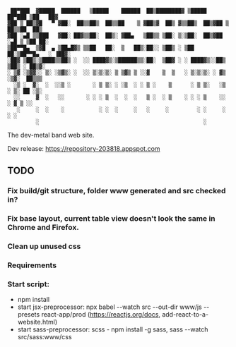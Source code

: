 ```
 ██▀███  ▓█████  ██████   ▒█████    ██████  ██▒████████▓ ▒█████   ██▀███ ▒██   ██▓
▓██ ▒ ██▒▓█   ▀ ▓██░  ██▒▒██▒  ██▒▒██    ▒ ▓██▒▓  ██▒ ▓▒▒██▒  ██▒▓██ ▒ ██▒▒██  ██▒
▓██ ░▄█ ▒▒███   ▓██░ ██▓▒▒██░  ██▒░ ▓██▄   ▒██▒▒ ▒██░ ▒░▒██░  ██▒▓██ ░▄█ ▒ ▒██ ██░
▒██▀▀█▄  ▒▓█  ▄ ▒██▄█▓▒ ▒▒██   ██░  ▒   ██▒░██░░ ▒██▒ ░ ▒██   ██░▒██▀▀█▄   ░ ▐██▓░
░██▓ ▒██▒░▒████▒▒██▒ ░  ░░ ████▓▒░▒██████▒▒░██░  ▒██▓ ░ ░ ████▓▒░░██▒ ▒██▒ ░ ██▒▓░
░ ▒▓ ░▒▓▓░░ ▒░ ░▒▓▒░ ░  ░░ ▒░▒░▒░ ▒ ▒▓▒ ▒ ░░▓    ▒  ▒   ░ ▒░▒░▒░ ░ ▓▒ ░▒▓░  ██▒▒▒
  ░▒ ░  ▓░  ░  ░░▒ ░       ░ ▒ ▒░ ░ ░▒  ░ ░ ▒ ░    ▒      ░ ▒ ▒░   ░▒ ░ ▒░ ██ ░▒░
  ░░     ▓  ░   ░░       ░ ░ ░ ▒  ░  ░  ░   ▒ ░  ░ ▒    ░ ░ ░ ▒    ░░   ░ ▓ ▒ ░░
   ░     ░  ░    ░           ░ ░  ░     ░   ░     ░         ░ ░     ░     ░ ░
         ░                                                    ░
```

The dev-metal band web site.

Dev release: https://repository-203818.appspot.com

## TODO

### Fix build/git structure, folder www generated and src checked in?

### Fix base layout, current table view doesn't look the same in Chrome and Firefox.

### Clean up unused css

### Requirements

### Start script:
* npm install
* start jsx-preprocessor: npx babel --watch src --out-dir www/js --presets react-app/prod  (https://reactjs.org/docs, add-react-to-a-website.html)
* start sass-preprocessor: scss - npm install -g sass, sass --watch src/sass:www/css

